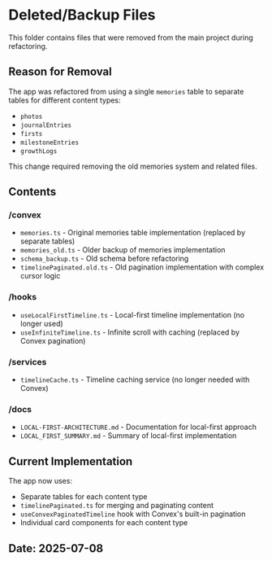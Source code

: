 # Deleted/Backup Files

This folder contains files that were removed from the main project during refactoring.

## Reason for Removal

The app was refactored from using a single `memories` table to separate tables for different content types:
- `photos`
- `journalEntries`
- `firsts`
- `milestoneEntries`
- `growthLogs`

This change required removing the old memories system and related files.

## Contents

### /convex
- `memories.ts` - Original memories table implementation (replaced by separate tables)
- `memories_old.ts` - Older backup of memories implementation
- `schema_backup.ts` - Old schema before refactoring
- `timelinePaginated.old.ts` - Old pagination implementation with complex cursor logic

### /hooks
- `useLocalFirstTimeline.ts` - Local-first timeline implementation (no longer used)
- `useInfiniteTimeline.ts` - Infinite scroll with caching (replaced by Convex pagination)

### /services
- `timelineCache.ts` - Timeline caching service (no longer needed with Convex)

### /docs
- `LOCAL-FIRST-ARCHITECTURE.md` - Documentation for local-first approach
- `LOCAL_FIRST_SUMMARY.md` - Summary of local-first implementation

## Current Implementation

The app now uses:
- Separate tables for each content type
- `timelinePaginated.ts` for merging and paginating content
- `useConvexPaginatedTimeline` hook with Convex's built-in pagination
- Individual card components for each content type

## Date: 2025-07-08